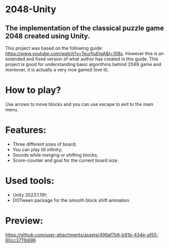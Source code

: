 # 2048-Unity

## The implementation of the classical puzzle game 2048 created using Unity.

This project was based on the following guide: https://www.youtube.com/watch?v=TeurfjuEIgA&t=108s.
However this is an extended and fixed version of what author has created in this guide. This project is good for understanding basic algorithms behind 2048 game and moreover, it is actually a very nice game(I love it). 

# How to play?
Use arrows to move blocks and you can use escape to exit to the main menu.

# Features:
* Three different sizes of board;
* You can play till infinity;
* Sounds while merging or shifting blocks;
* Score-counter and goal for the current board size.

# Used tools:
* Unity 2023.1.19f;
* DOTween package for the smooth block shift animation.


# Preview:

https://github.com/user-attachments/assets/499af7b6-b91b-434e-af55-80cc3711b696

